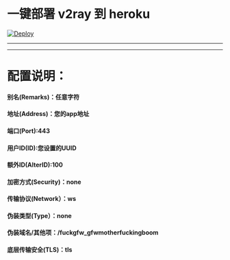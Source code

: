 # 一键部署 v2ray 到 heroku
[![Deploy](https://www.herokucdn.com/deploy/button.png)](https://heroku.com/deploy?template=https://github.com/1715173329/v2ray-heroku)
- - -
- - -
# 配置说明：
#### 别名(Remarks)：任意字符
#### 地址(Address)：您的app地址
#### 端口(Port):443
#### 用户ID(ID):您设置的UUID
#### 额外ID(AlterID):100
#### 加密方式(Security)：none
#### 传输协议(Network）：ws
#### 伪装类型(Type）：none
#### 伪装域名/其他项：/fuckgfw_gfwmotherfuckingboom
#### 底层传输安全(TLS)：tls

